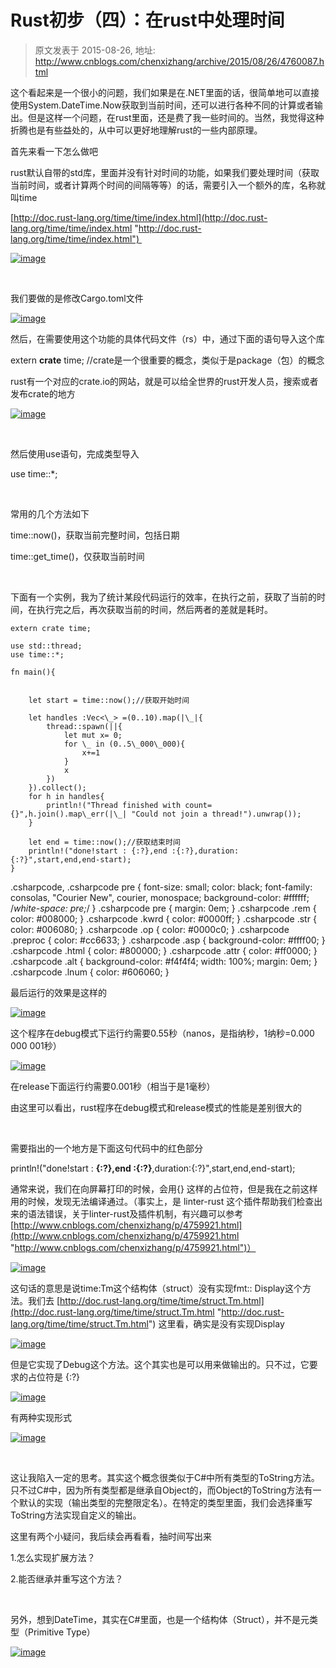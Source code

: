 # Rust初步（四）：在rust中处理时间 
> 原文发表于 2015-08-26, 地址: http://www.cnblogs.com/chenxizhang/archive/2015/08/26/4760087.html 


这个看起来是一个很小的问题，我们如果是在.NET里面的话，很简单地可以直接使用System.DateTime.Now获取到当前时间，还可以进行各种不同的计算或者输出。但是这样一个问题，在rust里面，还是费了我一些时间的。当然，我觉得这种折腾也是有些益处的，从中可以更好地理解rust的一些内部原理。

 首先来看一下怎么做吧

 rust默认自带的std库，里面并没有针对时间的功能，如果我们要处理时间（获取当前时间，或者计算两个时间的间隔等等）的话，需要引入一个额外的库，名称就叫time

 [http://doc.rust-lang.org/time/time/index.html](http://doc.rust-lang.org/time/time/index.html "http://doc.rust-lang.org/time/time/index.html") 

 [![image](http://images0.cnblogs.com/blog/9072/201508/261304412031520.png "image")](http://images0.cnblogs.com/blog/9072/201508/261304403599862.png)

  

 我们要做的是修改Cargo.toml文件

 [![image](http://images0.cnblogs.com/blog/9072/201508/261304420476879.png "image")](http://images0.cnblogs.com/blog/9072/201508/261304416872836.png)

 然后，在需要使用这个功能的具体代码文件（rs）中，通过下面的语句导入这个库

 extern **crate** time; //crate是一个很重要的概念，类似于是package（包）的概念

 rust有一个对应的crate.io的网站，就是可以给全世界的rust开发人员，搜索或者发布crate的地方

 [![image](http://images0.cnblogs.com/blog/9072/201508/261304432506878.png "image")](http://images0.cnblogs.com/blog/9072/201508/261304424227693.png)

  

 然后使用use语句，完成类型导入

 use time::*;

  

 常用的几个方法如下

 time::now()，获取当前完整时间，包括日期

 time::get\_time()，仅获取当前时间

  

 下面有一个实例，我为了统计某段代码运行的效率，在执行之前，获取了当前的时间，在执行完之后，再次获取当前的时间，然后两者的差就是耗时。


```
extern crate time;

use std::thread;
use time::*;

fn main(){

    
    let start = time::now();//获取开始时间

    let handles :Vec<\_> =(0..10).map(|\_|{
        thread::spawn(||{
            let mut x= 0;
            for \_ in (0..5\_000\_000){
                x+=1
            }
            x
        })
    }).collect();
    for h in handles{
        println!("Thread finished with count={}",h.join().map\_err(|\_| "Could not join a thread!").unwrap());
    }

    let end = time::now();//获取结束时间
    println!("done!start : {:?},end :{:?},duration:{:?}",start,end,end-start);
}

```

.csharpcode, .csharpcode pre
{
 font-size: small;
 color: black;
 font-family: consolas, "Courier New", courier, monospace;
 background-color: #ffffff;
 /*white-space: pre;*/
}
.csharpcode pre { margin: 0em; }
.csharpcode .rem { color: #008000; }
.csharpcode .kwrd { color: #0000ff; }
.csharpcode .str { color: #006080; }
.csharpcode .op { color: #0000c0; }
.csharpcode .preproc { color: #cc6633; }
.csharpcode .asp { background-color: #ffff00; }
.csharpcode .html { color: #800000; }
.csharpcode .attr { color: #ff0000; }
.csharpcode .alt 
{
 background-color: #f4f4f4;
 width: 100%;
 margin: 0em;
}
.csharpcode .lnum { color: #606060; }

最后运行的效果是这样的


[![image](http://images0.cnblogs.com/blog/9072/201508/261304445476309.png "image")](http://images0.cnblogs.com/blog/9072/201508/261304441099008.png)


这个程序在debug模式下运行约需要0.55秒（nanos，是指纳秒，1纳秒=0.000 000 001秒）


[![image](http://images0.cnblogs.com/blog/9072/201508/261304453598723.png "image")](http://images0.cnblogs.com/blog/9072/201508/261304450004680.png)


在release下面运行约需要0.001秒（相当于是1毫秒）


由这里可以看出，rust程序在debug模式和release模式的性能是差别很大的


 


需要指出的一个地方是下面这句代码中的红色部分


println!("done!start : **{:?},**end :**{:?}**,duration:{:?}",start,end,end-start); 


通常来说，我们在向屏幕打印的时候，会用{} 这样的占位符，但是我在之前这样用的时候，发现无法编译通过。（事实上，是 linter-rust 这个插件帮助我们检查出来的语法错误，关于linter-rust及插件机制，有兴趣可以参考 [http://www.cnblogs.com/chenxizhang/p/4759921.html](http://www.cnblogs.com/chenxizhang/p/4759921.html "http://www.cnblogs.com/chenxizhang/p/4759921.html")）


[![image](http://images0.cnblogs.com/blog/9072/201508/261304459844081.png "image")](http://images0.cnblogs.com/blog/9072/201508/261304456875524.png)


这句话的意思是说time:Tm这个结构体（struct）没有实现fmt:: Display这个方法。我们去 [http://doc.rust-lang.org/time/time/struct.Tm.html](http://doc.rust-lang.org/time/time/struct.Tm.html "http://doc.rust-lang.org/time/time/struct.Tm.html") 这里看，确实是没有实现Display


[![image](http://images0.cnblogs.com/blog/9072/201508/261304466098438.png "image")](http://images0.cnblogs.com/blog/9072/201508/261304463129881.png)


但是它实现了Debug这个方法。这个其实也是可以用来做输出的。只不过，它要求的占位符是 {:?} 


[![image](http://images0.cnblogs.com/blog/9072/201508/261304527976230.png "image")](http://images0.cnblogs.com/blog/9072/201508/261304494066426.png)


有两种实现形式


[![image](http://images0.cnblogs.com/blog/9072/201508/261304534534129.png "image")](http://images0.cnblogs.com/blog/9072/201508/261304531727044.png)


 


这让我陷入一定的思考。其实这个概念很类似于C#中所有类型的ToString方法。只不过C#中，因为所有类型都是继承自Object的，而Object的ToString方法有一个默认的实现（输出类型的完整限定名）。在特定的类型里面，我们会选择重写ToString方法实现自定义的输出。


这里有两个小疑问，我后续会再看看，抽时间写出来


1.怎么实现扩展方法？


2.能否继承并重写这个方法？


 


另外，想到DateTime，其实在C#里面，也是一个结构体（Struct），并不是元类型（Primitive Type）


[![image](http://images0.cnblogs.com/blog/9072/201508/261305016251792.png "image")](http://images0.cnblogs.com/blog/9072/201508/261305008901636.png)


